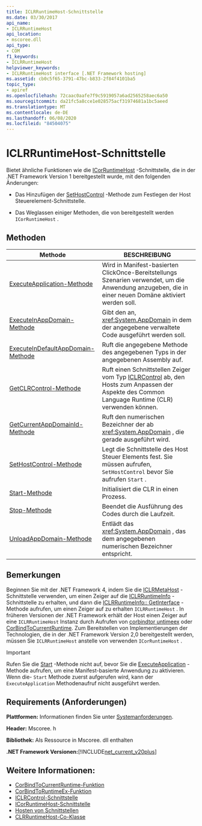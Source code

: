 ```yaml
---
title: ICLRRuntimeHost-Schnittstelle
ms.date: 03/30/2017
api_name:
- ICLRRuntimeHost
api_location:
- mscoree.dll
api_type:
- COM
f1_keywords:
- ICLRRuntimeHost
helpviewer_keywords:
- ICLRRuntimeHost interface [.NET Framework hosting]
ms.assetid: cb0c5f65-3791-47bc-b833-2f84f4101ba5
topic_type:
- apiref
ms.openlocfilehash: 72caac0aafe7f9c5919057a6ad2565258aec6a50
ms.sourcegitcommit: da21fc5a8cce1e028575acf31974681a1bc5aeed
ms.translationtype: MT
ms.contentlocale: de-DE
ms.lasthandoff: 06/08/2020
ms.locfileid: "84504075"
---
```

# <a name="iclrruntimehost-interface"></a>ICLRRuntimeHost-Schnittstelle
Bietet ähnliche Funktionen wie die [ICorRuntimeHost](icorruntimehost-interface.md) -Schnittstelle, die in der .NET Framework Version 1 bereitgestellt wurde, mit den folgenden Änderungen:  
  
- Das Hinzufügen der [SetHostControl](iclrruntimehost-sethostcontrol-method.md) -Methode zum Festlegen der Host Steuerelement-Schnittstelle.  
  
- Das Weglassen einiger Methoden, die von bereitgestellt werden `ICorRuntimeHost` .  
  
## <a name="methods"></a>Methoden  
  
|Methode|BESCHREIBUNG|  
|------------|-----------------|  
|[ExecuteApplication-Methode](iclrruntimehost-executeapplication-method.md)|Wird in Manifest-basierten ClickOnce-Bereitstellungs Szenarien verwendet, um die Anwendung anzugeben, die in einer neuen Domäne aktiviert werden soll.|  
|[ExecuteInAppDomain-Methode](iclrruntimehost-executeinappdomain-method.md)|Gibt den an, <xref:System.AppDomain> in dem der angegebene verwaltete Code ausgeführt werden soll.|  
|[ExecuteInDefaultAppDomain-Methode](iclrruntimehost-executeindefaultappdomain-method.md)|Ruft die angegebene Methode des angegebenen Typs in der angegebenen Assembly auf.|  
|[GetCLRControl-Methode](iclrruntimehost-getclrcontrol-method.md)|Ruft einen Schnittstellen Zeiger vom Typ [ICLRControl](iclrcontrol-interface.md) ab, den Hosts zum Anpassen der Aspekte des Common Language Runtime (CLR) verwenden können.|  
|[GetCurrentAppDomainId-Methode](iclrruntimehost-getcurrentappdomainid-method.md)|Ruft den numerischen Bezeichner der ab <xref:System.AppDomain> , die gerade ausgeführt wird.|  
|[SetHostControl-Methode](iclrruntimehost-sethostcontrol-method.md)|Legt die Schnittstelle des Host Steuer Elements fest. Sie müssen aufrufen, `SetHostControl` bevor Sie aufrufen `Start` .|  
|[Start-Methode](iclrruntimehost-start-method.md)|Initialisiert die CLR in einen Prozess.|  
|[Stop-Methode](iclrruntimehost-stop-method.md)|Beendet die Ausführung des Codes durch die Laufzeit.|  
|[UnloadAppDomain-Methode](iclrruntimehost-unloadappdomain-method.md)|Entlädt das <xref:System.AppDomain> , das dem angegebenen numerischen Bezeichner entspricht.|  
  
## <a name="remarks"></a>Bemerkungen  
 Beginnen Sie mit der .NET Framework 4, indem Sie die [ICLRMetaHost](iclrmetahost-interface.md) -Schnittstelle verwenden, um einen Zeiger auf die [ICLRRuntimeInfo](iclrruntimeinfo-interface.md) -Schnittstelle zu erhalten, und dann die [ICLRRuntimeInfo:: GetInterface](iclrruntimeinfo-getinterface-method.md) -Methode aufrufen, um einen Zeiger auf zu erhalten `ICLRRuntimeHost` . In früheren Versionen der .NET Framework erhält der Host einen Zeiger auf eine `ICLRRuntimeHost` Instanz durch Aufrufen von [corbindtor untimeex](corbindtoruntimeex-function.md) oder [CorBindToCurrentRuntime](corbindtocurrentruntime-function.md). Zum Bereitstellen von Implementierungen der Technologien, die in der .NET Framework Version 2,0 bereitgestellt werden, müssen Sie `ICLRRuntimeHost` anstelle von verwenden `ICorRuntimeHost` .  
  
> [!IMPORTANT]
> Rufen Sie die [Start](iclrruntimehost-start-method.md) -Methode nicht auf, bevor Sie die [ExecuteApplication](iclrruntimehost-executeapplication-method.md) -Methode aufrufen, um eine Manifest-basierte Anwendung zu aktivieren. Wenn die- `Start` Methode zuerst aufgerufen wird, kann der `ExecuteApplication` Methodenaufruf nicht ausgeführt werden.  
  
## <a name="requirements"></a>Requirements (Anforderungen)  
 **Plattformen:** Informationen finden Sie unter [Systemanforderungen](../../get-started/system-requirements.md).  
  
 **Header:** Mscoree. h  
  
 **Bibliothek:** Als Ressource in Mscoree. dll enthalten  
  
 **.NET Framework Versionen:**[!INCLUDE[net_current_v20plus](../../../../includes/net-current-v20plus-md.md)]  
  
## <a name="see-also"></a>Weitere Informationen:

- [CorBindToCurrentRuntime-Funktion](corbindtocurrentruntime-function.md)
- [CorBindToRuntimeEx-Funktion](corbindtoruntimeex-function.md)
- [ICLRControl-Schnittstelle](iclrcontrol-interface.md)
- [ICorRuntimeHost-Schnittstelle](icorruntimehost-interface.md)
- [Hosten von Schnittstellen](hosting-interfaces.md)
- [CLRRuntimeHost-Co-Klasse](clrruntimehost-coclass.md)
